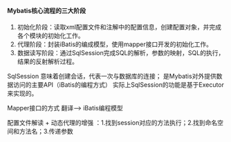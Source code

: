 #### Mybatis核心流程的三大阶段

1. 初始化阶段：读取xml配置文件和注解中的配置信息，创建配置对象，并完成各个模块的初始化工作。
2. 代理阶段：封装iBatis的编成模型，使用mapper接口开发的初始化工作。
3. 数据读写阶段：通过SqlSession完成SQL的解析，参数的映射，SQL的执行，结果的反射解析过程。


SqlSession
意味着创建会话，代表一次与数据库的连接；
是Mybatis对外提供数据访问的主要API（iBatis的编程方式）
实际上SqlSession的功能是基于Executor来实现的。


Mapper接口的方式  翻译-->  iBatis编程模型

配置文件解读 + 动态代理的增强 ：1.找到session对应的方法执行；2.找到命名空间和方法名；3.传递参数
